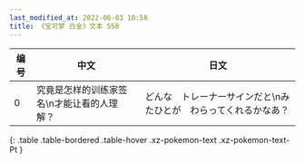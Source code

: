 ```yaml
---
last_modified_at: 2022-06-03 10:58
title: 《宝可梦 白金》文本 558
---
```

| 编号 | 中文 | 日文 |
| ---- | ---- | ---- |
| 0 | 究竟是怎样的训练家签名\n才能让看的人理解？ | どんな　トレーナーサインだと\nみたひとが　わらってくれるかなあ？ |
{: .table .table-bordered .table-hover .xz-pokemon-text .xz-pokemon-text-Pt }